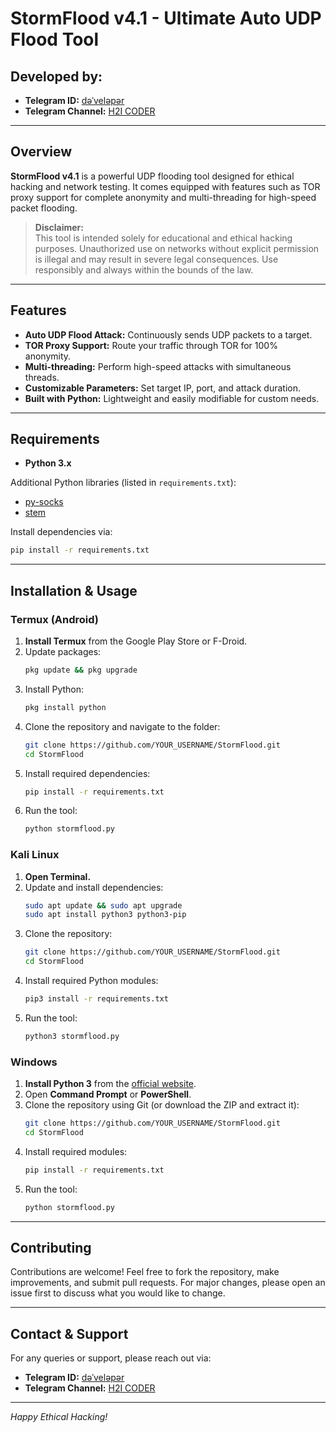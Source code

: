 # StormFlood v4.1 - Ultimate Auto UDP Flood Tool

## Developed by:
- **Telegram ID:** [dəˈveləpər](https://t.me/hiden_25)
- **Telegram Channel:** [H2I CODER](https://t.me/h2icoder)

---

## Overview

**StormFlood v4.1** is a powerful UDP flooding tool designed for ethical hacking and network testing. It comes equipped with features such as TOR proxy support for complete anonymity and multi-threading for high-speed packet flooding.

> **Disclaimer:**  
> This tool is intended solely for educational and ethical hacking purposes. Unauthorized use on networks without explicit permission is illegal and may result in severe legal consequences. Use responsibly and always within the bounds of the law.

---

## Features

- **Auto UDP Flood Attack:** Continuously sends UDP packets to a target.
- **TOR Proxy Support:** Route your traffic through TOR for 100% anonymity.
- **Multi-threading:** Perform high-speed attacks with simultaneous threads.
- **Customizable Parameters:** Set target IP, port, and attack duration.
- **Built with Python:** Lightweight and easily modifiable for custom needs.

---

## Requirements

- **Python 3.x**

Additional Python libraries (listed in `requirements.txt`):
- [py-socks](https://pypi.org/project/PySocks/)
- [stem](https://stem.torproject.org/)

Install dependencies via:
```bash
pip install -r requirements.txt
```

---

## Installation & Usage

### Termux (Android)
1. **Install Termux** from the Google Play Store or F-Droid.
2. Update packages:
   ```bash
   pkg update && pkg upgrade
   ```
3. Install Python:
   ```bash
   pkg install python
   ```
4. Clone the repository and navigate to the folder:
   ```bash
   git clone https://github.com/YOUR_USERNAME/StormFlood.git
   cd StormFlood
   ```
5. Install required dependencies:
   ```bash
   pip install -r requirements.txt
   ```
6. Run the tool:
   ```bash
   python stormflood.py
   ```

### Kali Linux
1. **Open Terminal.**
2. Update and install dependencies:
   ```bash
   sudo apt update && sudo apt upgrade
   sudo apt install python3 python3-pip
   ```
3. Clone the repository:
   ```bash
   git clone https://github.com/YOUR_USERNAME/StormFlood.git
   cd StormFlood
   ```
4. Install required Python modules:
   ```bash
   pip3 install -r requirements.txt
   ```
5. Run the tool:
   ```bash
   python3 stormflood.py
   ```

### Windows
1. **Install Python 3** from the [official website](https://www.python.org/downloads/).
2. Open **Command Prompt** or **PowerShell**.
3. Clone the repository using Git (or download the ZIP and extract it):
   ```bash
   git clone https://github.com/YOUR_USERNAME/StormFlood.git
   cd StormFlood
   ```
4. Install required modules:
   ```bash
   pip install -r requirements.txt
   ```
5. Run the tool:
   ```bash
   python stormflood.py
   ```

---

## Contributing

Contributions are welcome! Feel free to fork the repository, make improvements, and submit pull requests. For major changes, please open an issue first to discuss what you would like to change.

---

## Contact & Support

For any queries or support, please reach out via:
- **Telegram ID:** [dəˈveləpər](https://t.me/hiden_25)
- **Telegram Channel:** [H2I CODER](https://t.me/h2icoder)

---

*Happy Ethical Hacking!*
